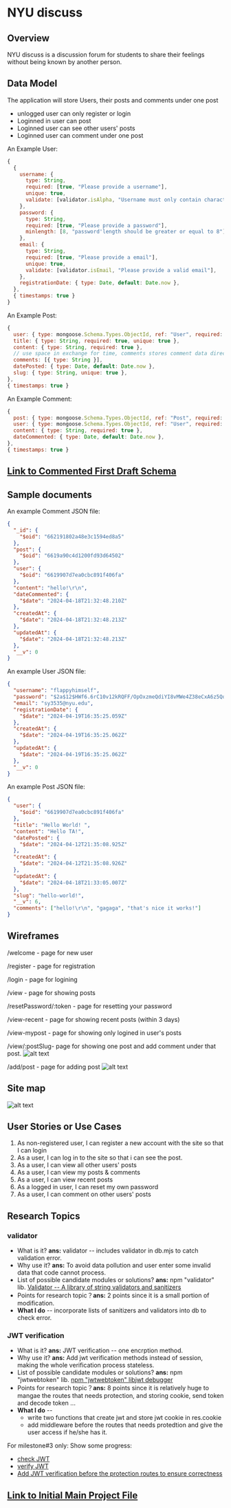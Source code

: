 # NYU discuss

## Overview

NYU discuss is a discussion forum for students to share their feelings without being known by another person.

## Data Model

The application will store Users, their posts and comments under one post

- unlogged user can only register or login
- Loginned in user can post
- Loginned user can see other users' posts
- Loginned user can comment under one post

An Example User:

```js
{
  {
    username: {
      type: String,
      required: [true, "Please provide a username"],
      unique: true,
      validate: [validator.isAlpha, "Username must only contain characters"],
    },
    password: {
      type: String,
      required: [true, "Please provide a password"],
      minlength: [8, "password'length should be greater or equal to 8"],
    },
    email: {
      type: String,
      required: [true, "Please provide a email"],
      unique: true,
      validate: [validator.isEmail, "Please provide a valid email"],
    },
    registrationDate: { type: Date, default: Date.now },
  },
  { timestamps: true }
}
```

An Example Post:

```js
{
  user: { type: mongoose.Schema.Types.ObjectId, ref: "User", required: true },
  title: { type: String, required: true, unique: true },
  content: { type: String, required: true },
  // use space in exchange for time, comments stores comment data directly.
  comments: [{ type: String }],
  datePosted: { type: Date, default: Date.now },
  slug: { type: String, unique: true },
},
{ timestamps: true }
```

An Example Comment:

```js
{
  post: { type: mongoose.Schema.Types.ObjectId, ref: "Post", required: true },
  user: { type: mongoose.Schema.Types.ObjectId, ref: "User", required: true },
  content: { type: String, required: true },
  dateCommented: { type: Date, default: Date.now },
},
{ timestamps: true }
```

## [Link to Commented First Draft Schema](db.mjs)

## Sample documents

An example Comment JSON file:

```json
{
  "_id": {
    "$oid": "662191802a48e3c1594ed8a5"
  },
  "post": {
    "$oid": "6619a90c4d1200fd93d64502"
  },
  "user": {
    "$oid": "6619907d7ea0cbc891f406fa"
  },
  "content": "hello!\r\n",
  "dateCommented": {
    "$date": "2024-04-18T21:32:48.210Z"
  },
  "createdAt": {
    "$date": "2024-04-18T21:32:48.213Z"
  },
  "updatedAt": {
    "$date": "2024-04-18T21:32:48.213Z"
  },
  "__v": 0
}
```

An example User JSON file:

```json
{
  "username": "flappyhimself",
  "password": "$2a$12$HWf6.6rC10v12kRQFF/OpOxzmeQdiYI8vMWe4Z38eCxA6z5QqdUjy",
  "email": "sy3535@nyu.edu",
  "registrationDate": {
    "$date": "2024-04-19T16:35:25.059Z"
  },
  "createdAt": {
    "$date": "2024-04-19T16:35:25.062Z"
  },
  "updatedAt": {
    "$date": "2024-04-19T16:35:25.062Z"
  },
  "__v": 0
}
```

An example Post JSON file:

```json
{
  "user": {
    "$oid": "6619907d7ea0cbc891f406fa"
  },
  "title": "Hello World! ",
  "content": "Hello TA!",
  "datePosted": {
    "$date": "2024-04-12T21:35:08.925Z"
  },
  "createdAt": {
    "$date": "2024-04-12T21:35:08.926Z"
  },
  "updatedAt": {
    "$date": "2024-04-18T21:33:05.007Z"
  },
  "slug": "hello-world!",
  "__v": 6,
  "comments": ["hello!\r\n", "gagaga", "that's nice it works!"]
}
```

## Wireframes

/welcome - page for new user

/register - page for registration

/login - page for logining

/view - page for showing posts

/resetPassword/:token - page for resetting your password

/view-recent - page for showing recent posts (within 3 days)

/view-mypost - page for showing only logined in user's posts

/view/:postSlug- page for showing one post and add comment under that post.
![alt text](pics/2.jpg)

/add/post - page for adding post
![alt text](pics/1.jpg)

## Site map

![alt text](pics/3.png)

## User Stories or Use Cases

1. As non-registered user, I can register a new account with the site so that I can login
2. As a user, I can log in to the site so that i can see the post.
3. As a user, I can view all other users' posts
4. As a user, I can view my posts & comments
5. As a user, I can view recent posts
6. As a logged in user, I can reset my own password
7. As a user, I can comment on other users' posts

## Research Topics

### validator

- What is it? **ans:** validator -- includes validator in db.mjs to catch validation error.
- Why use it? **ans:** To avoid data pollution and user enter some invalid data that code cannot process.
- List of possible candidate modules or solutions? **ans:** npm "validator" lib. [Validator -- A library of string validators and sanitizers](https://www.npmjs.com/package/validator)
- Points for research topic？**ans:** 2 points since it is a small portion of modification.
- **What I do** -- incorporate lists of sanitizers and validators into db to check error.

### JWT verification

- What is it? **ans:** JWT verification -- one encrption method.
- Why use it? **ans:** Add jwt verification methods instead of session, making the whole verification process stateless.
- List of possible candidate modules or solutions? **ans:** npm "jwtwebtoken" lib. [npm "jwtwebtoken" lib](https://www.npmjs.com/package/jsonwebtoken)[jwt debugger](https://jwt.io/)
- Points for research topic？**ans:** 8 points since it is relatively huge to mangae the routes that needs protection, and storing cookie, send token and decode token ...
- **What I do** --
  - write two functions that create jwt and store jwt cookie in res.cookie
  - add middleware before the routes that needs protedtion and give the user access if he/she has it.

For milestone#3 only:
Show some progress:

- [check JWT](https://github.com/nyu-csci-ua-0467-001-002-spring-2024/final-project-FlappyBob/blob/c4bbb385cc31344c5f951727ca32b4ab23a484f4/auth.mjs#L7)
- [verify JWT](https://github.com/nyu-csci-ua-0467-001-002-spring-2024/final-project-FlappyBob/blob/c4bbb385cc31344c5f951727ca32b4ab23a484f4/auth.mjs#L21)
- [Add JWT verification before the protection routes to ensure correctness](https://github.com/nyu-csci-ua-0467-001-002-spring-2024/final-project-FlappyBob/blob/c4bbb385cc31344c5f951727ca32b4ab23a484f4/routes/userRoutes.mjs#L23)

## [Link to Initial Main Project File](app.mjs)
